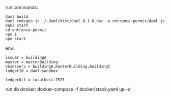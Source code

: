 run commands:
    
    daml build
    daml codegen js ./.daml/dist/daml-0.1.0.dar -o entrance-permit/daml.js
    daml start
    cd entrance-permit
    npm i
    npm start

env:

    issuer = buildingA
    master = masterBuilding
    observers = buildingA,masterBuilding,buildingC
    ledgerId = daml-sandbox

    ledgerUrl = localhost:7575
    
run db docker:
    docker-compose -f docker/stack.yaml up -d
